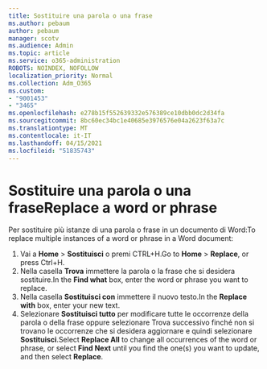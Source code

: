 ```yaml
---
title: Sostituire una parola o una frase
ms.author: pebaum
author: pebaum
manager: scotv
ms.audience: Admin
ms.topic: article
ms.service: o365-administration
ROBOTS: NOINDEX, NOFOLLOW
localization_priority: Normal
ms.collection: Adm_O365
ms.custom:
- "9001453"
- "3465"
ms.openlocfilehash: e278b15f552639332e576389ce10dbb0dc2d34fa
ms.sourcegitcommit: 8bc60ec34bc1e40685e3976576e04a2623f63a7c
ms.translationtype: MT
ms.contentlocale: it-IT
ms.lasthandoff: 04/15/2021
ms.locfileid: "51835743"
---
```

# <a name="replace-a-word-or-phrase"></a><span data-ttu-id="927dc-102">Sostituire una parola o una frase</span><span class="sxs-lookup"><span data-stu-id="927dc-102">Replace a word or phrase</span></span>

<span data-ttu-id="927dc-103">Per sostituire più istanze di una parola o frase in un documento di Word:</span><span class="sxs-lookup"><span data-stu-id="927dc-103">To replace multiple instances of a word or phrase in a Word document:</span></span>

1. <span data-ttu-id="927dc-104">Vai a **Home**  >  **Sostituisci** o premi CTRL+H.</span><span class="sxs-lookup"><span data-stu-id="927dc-104">Go to **Home** > **Replace**, or press Ctrl+H.</span></span>
2. <span data-ttu-id="927dc-105">Nella casella **Trova** immettere la parola o la frase che si desidera sostituire.</span><span class="sxs-lookup"><span data-stu-id="927dc-105">In the **Find what** box, enter the word or phrase you want to replace.</span></span> 
3. <span data-ttu-id="927dc-106">Nella casella **Sostituisci con** immettere il nuovo testo.</span><span class="sxs-lookup"><span data-stu-id="927dc-106">In the **Replace with** box, enter your new text.</span></span>
3. <span data-ttu-id="927dc-107">Selezionare **Sostituisci tutto** per modificare tutte le occorrenze  della parola o della frase oppure selezionare Trova successivo finché non si trovano le occorrenze che si desidera aggiornare e quindi selezionare **Sostituisci**.</span><span class="sxs-lookup"><span data-stu-id="927dc-107">Select **Replace All** to change all occurrences of the word or phrase, or select **Find Next** until you find the one(s) you want to update, and then select **Replace**.</span></span>